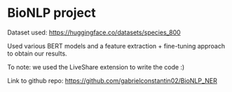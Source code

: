 # BioNLP project

Dataset used: https://huggingface.co/datasets/species_800

Used various BERT models and a feature extraction + fine-tuning approach to obtain our results.

To note: we used the LiveShare extension to write the code :)

Link to github repo: https://github.com/gabrielconstantin02/BioNLP_NER